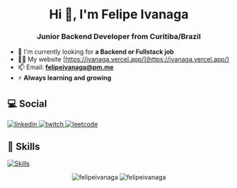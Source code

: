 <h1 align="center">Hi 👋, I'm Felipe Ivanaga</h1>
<h3 align="center">Junior Backend Developer from Curitiba/Brazil</h3>

- 🤝 I'm currently looking for **a Backend or Fullstack job**
- 👨‍💻 My website [https://ivanaga.vercel.app/](https://ivanaga.vercel.app/)
- 📫 Email: **felipeivanaga@pm.me**
- ⚡ **Always learning and growing**

## 💻 Social

<a href="https://www.linkedin.com/in/felipeivanaga/">
  <img src="https://img.shields.io/badge/linkedin-%230077B5.svg?style=for-the-badge&logo=linkedin&logoColor=white" alt="linkedin" />
</a>
<a href="https://www.twitch.tv/ivanaga">
  <img src="https://img.shields.io/badge/Twitch-%239146FF.svg?style=for-the-badge&logo=Twitch&logoColor=white" alt="twitch" />
</a>
<a href="https://leetcode.com/">
  <img src="https://img.shields.io/badge/LeetCode-000000?style=for-the-badge&logo=LeetCode&logoColor=#d16c06" alt="leetcode" />
</a>

## 🚀 Skills

[![Skills](https://skillicons.dev/icons?i=ts,nodejs,express,nestjs,nextjs,react,tailwind,postgres,mongodb,prisma,docker,jest)](https://ivanaga.vercel.app/)

<p align="center">
  <img src="https://camo.githubusercontent.com/de71aed196a1a44d3caf9d9f3cfc20a7702f630d718fa8d353d35d64262ce126/68747470733a2f2f6769746875622d726561646d652d73746174732e76657263656c2e6170702f6170692f746f702d6c616e67733f757365726e616d653d66656c6970656976616e6167612673686f775f69636f6e733d74727565267468656d653d746f6b796f6e69676874266c6f63616c653d656e266c61796f75743d636f6d70616374" alt="felipeivanaga" data-canonical-src="https://github-readme-stats.vercel.app/api/top-langs?username=felipeivanaga&amp;show_icons=true&amp;theme=tokyonight&amp;locale=en&amp;layout=compact" style="max-width: 100%;">

  <img src="https://camo.githubusercontent.com/dd1e4b98e971257cdbf131d4c7bda734a92aeec29ec0b899ec37d9283f2f3781/68747470733a2f2f6769746875622d726561646d652d73746174732e76657263656c2e6170702f6170693f757365726e616d653d66656c6970656976616e6167612673686f775f69636f6e733d74727565267468656d653d746f6b796f6e69676874266c6f63616c653d656e" alt="felipeivanaga" data-canonical-src="https://github-readme-stats.vercel.app/api?username=felipeivanaga&amp;show_icons=true&amp;theme=tokyonight&amp;locale=en" style="max-width: 100%;">
</p>
